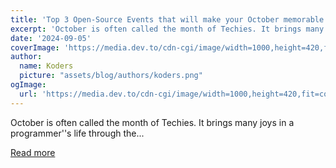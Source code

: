 ```yaml
---
title: 'Top 3 Open-Source Events that will make your October memorable!'
excerpt: 'October is often called the month of Techies. It brings many joys in a programmer''s life through the...'
date: '2024-09-05'
coverImage: 'https://media.dev.to/cdn-cgi/image/width=1000,height=420,fit=cover,gravity=auto,format=auto/https%3A%2F%2Fdev-to-uploads.s3.amazonaws.com%2Fuploads%2Farticles%2Fkphf9licy288wq0i183e.gif'
author:
  name: Koders
  picture: "assets/blog/authors/koders.png"
ogImage:
  url: 'https://media.dev.to/cdn-cgi/image/width=1000,height=420,fit=cover,gravity=auto,format=auto/https%3A%2F%2Fdev-to-uploads.s3.amazonaws.com%2Fuploads%2Farticles%2Fkphf9licy288wq0i183e.gif'
---
```


October is often called the month of Techies. It brings many joys in a programmer''s life through the...

[Read more](https://dev.to/rohan_sharma/top-3-open-source-events-that-will-make-your-october-memorable-4hce)
